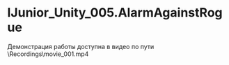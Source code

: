 # IJunior_Unity_005.AlarmAgainstRogue

Демонстрация работы доступна в видео по пути \Recordings\movie_001.mp4
